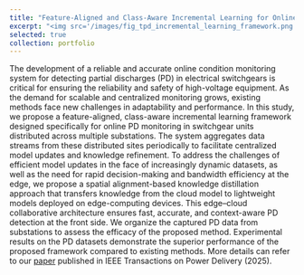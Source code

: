 ```yaml
---
title: "Feature-Aligned and Class-Aware Incremental Learning for Online Partial Discharge Monitoring"
excerpt: "<img src='/images/fig_tpd_incremental_learning_framework.png'><br/>Illustration of the proposed incremental learning scheme. Features are extracted from the PRPD patterns for PD recognition. Knowledge within the features about previous data is kept by the proposed feature-alignment and class-aware learning modules."
selected: true
collection: portfolio
---
```

The development of a reliable and accurate online condition monitoring system for detecting partial discharges (PD) in electrical switchgears is critical for ensuring the reliability and safety of high-voltage equipment. As the demand for scalable and centralized monitoring grows, existing methods face new challenges in adaptability and performance. In this study, we propose a feature-aligned, class-aware incremental learning framework designed specifically for online PD monitoring in switchgear units distributed across multiple substations. The system aggregates data streams from these distributed sites periodically to facilitate centralized model updates and knowledge refinement. To address the challenges of efficient model updates in the face of increasingly dynamic datasets, as well as the need for rapid decision-making and bandwidth efficiency at the edge, we propose a spatial alignment-based knowledge distillation approach that transfers knowledge from the cloud model to lightweight models deployed on edge-computing devices. This edge–cloud collaborative architecture ensures fast, accurate, and context-aware PD detection at the front side. We organize the captured PD data from substations to assess the efficacy of the proposed method. Experimental results on the PD datasets demonstrate the superior performance of the proposed framework compared to existing methods. More details can refer to our [paper](https://ieeexplore.ieee.org/document/11085129) published in IEEE Transactions on Power Delivery (2025).
